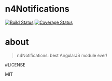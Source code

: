 # n4Notifications
[![Build Status](https://secure.travis-ci.org/N4Works/n4notifications.png?branch=master)](https://travis-ci.org/N4Works/n4notifications)
[![Coverage Status](https://coveralls.io/repos/N4Works/n4notifications/badge.svg?branch=master&service=github)](https://coveralls.io/r/N4Works/n4notifications/?branch=master)

# about

> n4Notifications: best AngularJS module ever!

#LICENSE

MIT
